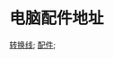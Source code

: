 # 电脑配件地址
[转换线](https://mall.jd.com/index-694640.html);
[配件](https://mall.jd.com/index-765396.html?from=pc);